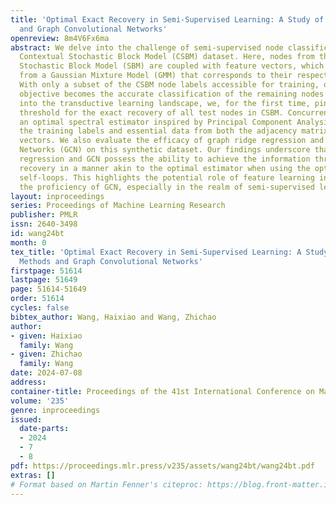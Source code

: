 ```yaml
---
title: 'Optimal Exact Recovery in Semi-Supervised Learning: A Study of Spectral Methods
  and Graph Convolutional Networks'
openreview: 8m4V6Fx6ma
abstract: We delve into the challenge of semi-supervised node classification on the
  Contextual Stochastic Block Model (CSBM) dataset. Here, nodes from the two-cluster
  Stochastic Block Model (SBM) are coupled with feature vectors, which are derived
  from a Gaussian Mixture Model (GMM) that corresponds to their respective node labels.
  With only a subset of the CSBM node labels accessible for training, our primary
  objective becomes the accurate classification of the remaining nodes. Venturing
  into the transductive learning landscape, we, for the first time, pinpoint the information-theoretical
  threshold for the exact recovery of all test nodes in CSBM. Concurrently, we design
  an optimal spectral estimator inspired by Principal Component Analysis (PCA) with
  the training labels and essential data from both the adjacency matrix and feature
  vectors. We also evaluate the efficacy of graph ridge regression and Graph Convolutional
  Networks (GCN) on this synthetic dataset. Our findings underscore that graph ridge
  regression and GCN possess the ability to achieve the information threshold of exact
  recovery in a manner akin to the optimal estimator when using the optimal weighted
  self-loops. This highlights the potential role of feature learning in augmenting
  the proficiency of GCN, especially in the realm of semi-supervised learning.
layout: inproceedings
series: Proceedings of Machine Learning Research
publisher: PMLR
issn: 2640-3498
id: wang24bt
month: 0
tex_title: 'Optimal Exact Recovery in Semi-Supervised Learning: A Study of Spectral
  Methods and Graph Convolutional Networks'
firstpage: 51614
lastpage: 51649
page: 51614-51649
order: 51614
cycles: false
bibtex_author: Wang, Haixiao and Wang, Zhichao
author:
- given: Haixiao
  family: Wang
- given: Zhichao
  family: Wang
date: 2024-07-08
address:
container-title: Proceedings of the 41st International Conference on Machine Learning
volume: '235'
genre: inproceedings
issued:
  date-parts:
  - 2024
  - 7
  - 8
pdf: https://proceedings.mlr.press/v235/assets/wang24bt/wang24bt.pdf
extras: []
# Format based on Martin Fenner's citeproc: https://blog.front-matter.io/posts/citeproc-yaml-for-bibliographies/
---
```

